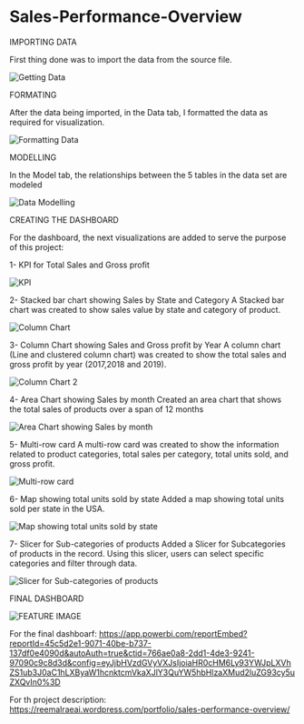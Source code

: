 # Sales-Performance-Overview

IMPORTING DATA

First thing done was to import the data from the source file.

![Getting Data](https://user-images.githubusercontent.com/71211875/126684651-9069c169-7ce9-483b-8510-55896feb71d5.GIF)

FORMATING

After the data being imported, in the Data tab, I formatted the data as required for visualization.

![Formatting Data ](https://user-images.githubusercontent.com/71211875/126684708-1c9d24c0-645e-4479-907a-78392e3dcf67.GIF)

MODELLING

In the Model tab, the relationships between the 5 tables in the data set are modeled  

![Data Modelling](https://user-images.githubusercontent.com/71211875/126684768-5cfa3a62-8c02-4ccb-9404-781c6bbac010.GIF)

CREATING THE DASHBOARD

For the dashboard, the next visualizations are added to serve the purpose of this project:

1- KPI for Total Sales and Gross profit

![KPI](https://user-images.githubusercontent.com/71211875/126684811-2cbbaa4a-0024-44ad-a8ff-2b30cc474c7b.GIF)

2- Stacked bar chart showing Sales by State and Category
A Stacked bar chart was created to show sales value by state and category of product.

![Column Chart](https://user-images.githubusercontent.com/71211875/126684896-c1fc7a9f-bd9e-4eee-a2b7-1c1d3badd5c5.GIF)

3- Column Chart showing Sales and Gross profit by Year
A column chart (Line and clustered column chart) was created to show the total sales and gross profit by year (2017,2018 and 2019).

![Column Chart 2](https://user-images.githubusercontent.com/71211875/126684957-65ba8b5e-bf83-4b64-b41c-b1f04856bb2d.GIF)

4- Area Chart showing Sales by month
Created an area chart that shows the total sales of products over a span of 12 months

![Area Chart showing Sales by month](https://user-images.githubusercontent.com/71211875/126685013-0cd8ed3f-4110-4609-bc61-676fb1d10182.GIF)

5- Multi-row card
A multi-row card was created to show the information related to product categories, total sales per category, total units sold, and gross profit.

![Multi-row card](https://user-images.githubusercontent.com/71211875/126685065-05da2116-6d3f-4969-9f7e-e7e1de1e2e0d.GIF)

6- Map showing total units sold by state
Added a map showing total units sold per state in the USA.

![Map showing total units sold by state](https://user-images.githubusercontent.com/71211875/126685119-efd36d2f-fd87-417b-bf10-e24e0e402617.GIF)

7- Slicer for Sub-categories of products
Added a Slicer for Subcategories of products in the record. Using this slicer, users can select specific categories and filter through data.

![Slicer for Sub-categories of products](https://user-images.githubusercontent.com/71211875/126685178-82cc3322-c6ba-4620-9e49-81e86ef420dc.GIF)

FINAL DASHBOARD

![FEATURE IMAGE](https://user-images.githubusercontent.com/71211875/126685232-e4698bd0-1a36-4068-a454-f089a57e4334.GIF)

For the final dashboarf: https://app.powerbi.com/reportEmbed?reportId=45c5d2e1-9071-40be-b737-137df0e4090d&autoAuth=true&ctid=766ae0a8-2dd1-4de3-9241-97090c9c8d3d&config=eyJjbHVzdGVyVXJsIjoiaHR0cHM6Ly93YWJpLXVhZS1ub3J0aC1hLXByaW1hcnktcmVkaXJlY3QuYW5hbHlzaXMud2luZG93cy5uZXQvIn0%3D 

For th project description: https://reemalraeai.wordpress.com/portfolio/sales-performance-overview/ 




